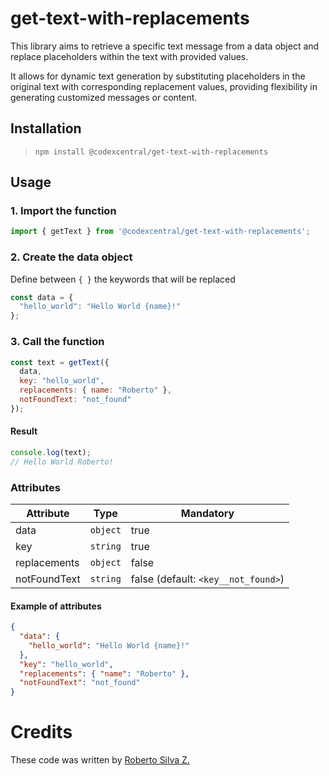 # get-text-with-replacements
This library aims to retrieve a specific text message from a data object and replace placeholders within the text with provided values. 

It allows for dynamic text generation by substituting placeholders in the original text with corresponding replacement values, providing flexibility in generating customized messages or content.


## Installation

> `npm install @codexcentral/get-text-with-replacements`

## Usage
### 1. Import the function

```javascript
import { getText } from '@codexcentral/get-text-with-replacements';
```


### 2. Create the data object
Define between `{ }` the keywords that will be replaced

```javascript
const data = {
  "hello_world": "Hello World {name}!"
};
```


### 3. Call the function

```javascript
const text = getText({
  data,
  key: "hello_world",
  replacements: { name: "Roberto" },
  notFoundText: "not_found"
});
```

#### Result

```javascript
console.log(text); 
// Hello World Roberto!
```


### Attributes

| Attribute | Type | Mandatory |
| ------ | ------ | ------ |
|  data | `object` | true |
|  key | `string` | true |
|  replacements | `object` | false |
|  notFoundText | `string` | false (default: `<key__not_found>`) |

#### Example of attributes
```json
{
  "data": {
    "hello_world": "Hello World {name}!"
  },
  "key": "hello_world",
  "replacements": { "name": "Roberto" },
  "notFoundText": "not_found"
}
```

# Credits
These code was written by [Roberto Silva Z.](https://www.linkedin.com/in/robertosilvazuniga/)